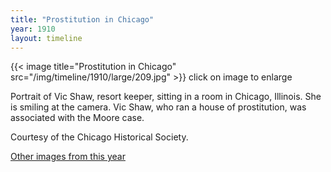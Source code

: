 ```yaml
---
title: "Prostitution in Chicago"
year: 1910
layout: timeline
---
```


{{< image title="Prostitution in Chicago" src="/img/timeline/1910/large/209.jpg" >}}
click on image to enlarge

Portrait of Vic Shaw, resort keeper, sitting in a room in Chicago, Illinois. She is smiling at the camera. Vic Shaw, who ran a house of prostitution, was associated with the Moore case. 

Courtesy of the Chicago Historical Society.  

[Other images from this year](/historical/timeline/1910)